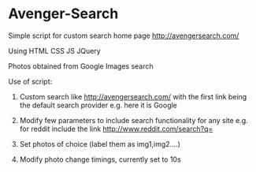 # Avenger-Search
Simple script for custom search home page
http://avengersearch.com/

Using HTML CSS JS JQuery


Photos obtained from Google Images search


Use of script:

1. Custom search like http://avengersearch.com/ with the first link being the default search provider e.g. here it is Google

2. Modify few parameters to include search functionality for any site e.g. for reddit include the link http://www.reddit.com/search?q=

3. Set photos of choice (label them as img1,img2....)

4. Modify photo change timings, currently set to 10s 
